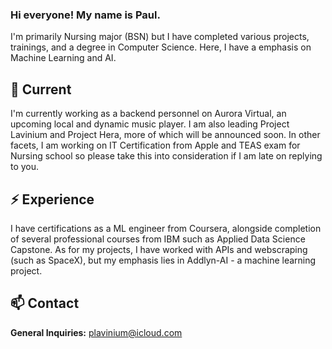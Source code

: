 ### Hi everyone! My name is Paul.

I'm primarily Nursing major (BSN) but I have completed various projects, trainings, and a degree in Computer Science. Here, I have a emphasis on Machine Learning and AI.

## 🔭 Current

I'm currently working as a backend personnel on Aurora Virtual, an upcoming local and dynamic music player. I am also leading Project Lavinium and Project Hera, more of which will be announced soon. In other facets, I am working on IT Certification from Apple and TEAS exam for Nursing school so please take this into consideration if I am late on replying to you.

## ⚡️ Experience

I have certifications as a ML engineer from Coursera, alongside completion of several professional courses from IBM such as Applied Data Science Capstone. As for my projects, I have worked with APIs and webscraping (such as SpaceX), but my emphasis lies in Addlyn-AI - a machine learning project.

## 📫 Contact

**General Inquiries:** plavinium@icloud.com
